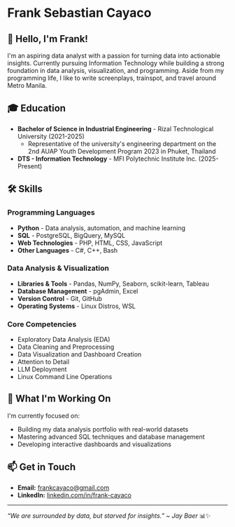 # Frank Sebastian Cayaco

## 👋 Hello, I'm Frank!

I'm an aspiring data analyst with a passion for turning data into actionable insights. Currently pursuing Information Technology while building a strong foundation in data analysis, visualization, and programming. Aside from my programming life, I like to write screenplays, trainspot, and travel around Metro Manila.

## 🎓 Education

- **Bachelor of Science in Industrial Engineering** - Rizal Technological University (2021-2025)
  - Representative of the university's engineering department on the 2nd AUAP Youth Development Program 2023 in Phuket, Thailand
- **DTS - Information Technology** - MFI Polytechnic Institute Inc. (2025-Present)

## 🛠️ Skills

### Programming Languages
- **Python** - Data analysis, automation, and machine learning
- **SQL** - PostgreSQL, BigQuery, MySQL
- **Web Technologies** - PHP, HTML, CSS, JavaScript
- **Other Languages** - C#, C++, Bash

### Data Analysis & Visualization
- **Libraries & Tools** - Pandas, NumPy, Seaborn, scikit-learn, Tableau
- **Database Management** - pgAdmin, Excel
- **Version Control** - Git, GitHub
- **Operating Systems** - Linux Distros, WSL

### Core Competencies
- Exploratory Data Analysis (EDA)
- Data Cleaning and Preprocessing
- Data Visualization and Dashboard Creation
- Attention to Detail
- LLM Deployment
- Linux Command Line Operations

## 🎯 What I'm Working On

I'm currently focused on:
- Building my data analysis portfolio with real-world datasets
- Mastering advanced SQL techniques and database management
- Developing interactive dashboards and visualizations

## 📫 Get in Touch

- **Email:** frankcayaco@gmail.com
- **LinkedIn:** [linkedin.com/in/frank-cayaco](https://linkedin.com/in/frank-cayaco)

---

*“We are surrounded by data, but starved for insights.”
~ Jay Baer* 📊✨

